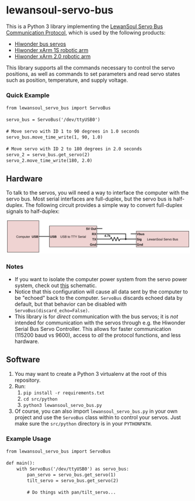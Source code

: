 # lewansoul-servo-bus

This is a Python 3 library implementing the [LewanSoul Servo Bus Communication Protocol](https://images-na.ssl-images-amazon.com/images/I/71WyZDfQwkL.pdf),
which is used by the following products:

- [Hiwonder bus servos](https://www.hiwonder.hk/collections/bus-servo)
- [Hiwonder xArm 1S robotic arm](https://www.hiwonder.hk/products/xarm-hiwonder-intelligent-bus-servo-robotic-arm-for-programming)
- [Hiwonder xArm 2.0 robotic arm](https://www.hiwonder.hk/products/xarm2-0-hiwonder-new-intelligent-robotic-arm-support-scratch-python-assemble-programmable-robotic-kit)

This library supports all the commands necessary to control the servo positions, as well as commands to set parameters
and read servo states such as position, temperature, and supply voltage.


### Quick Example

```python3
from lewansoul_servo_bus import ServoBus

servo_bus = ServoBus('/dev/ttyUSB0')

# Move servo with ID 1 to 90 degrees in 1.0 seconds
servo_bus.move_time_write(1, 90, 1.0)

# Move servo with ID 2 to 180 degrees in 2.0 seconds
servo_2 = servo_bus.get_servo(2)
servo_2.move_time_write(180, 2.0)
```


## Hardware

To talk to the servos, you will need a way to interface the computer with the servo bus. Most serial interfaces are
full-duplex, but the servo bus is half-duplex. The following circuit provides a simple way to convert full-duplex
signals to half-duplex:

![USB to LewanSoul Servo Bus](images/usb-to-lewansoul-servo-bus.svg)

### Notes
- If you want to isolate the computer power system from the servo power system, check out
[this](images/usb-to-lewansoul-servo-bus-isolated.svg) schematic.
- Notice that this configuration will cause all data sent by the computer to be "echoed" back to the computer.
`ServoBus` discards echoed data by default, but that behavior can be disabled with `ServoBus(discard_echo=False)`.
- This library is for _direct_ communication with the bus servos; it is _not_ intended for communication with the
servos through e.g. the Hiwonder Serial Bus Servo Controller. This allows for faster communication (115200 baud vs
9600), access to _all_ the protocol functions, and less hardware.


## Software

1. You may want to create a Python 3 virtualenv at the root of this repository.
1. Run:
   1. `pip install -r requirements.txt`
   1. `cd src/python`
   1. `python3 lewansoul_servo_bus.py`
1. Of course, you can also import `lewansoul_servo_bus.py` in your own project and use the `ServoBus` class within to
   control your servos. Just make sure the `src/python` directory is in your `PYTHONPATH`.

### Example Usage

```python3
from lewansoul_servo_bus import ServoBus

def main():
    with ServoBus('/dev/ttyUSB0') as servo_bus:
        pan_servo = servo_bus.get_servo(1)
        tilt_servo = servo_bus.get_servo(2)

        # Do things with pan/tilt_servo...
```